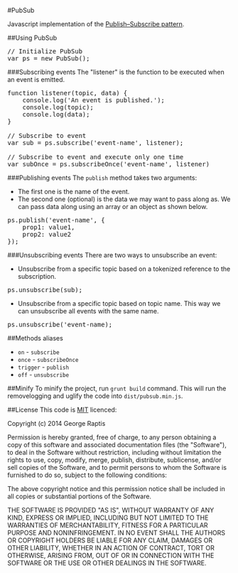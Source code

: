 #PubSub

Javascript implementation of the [Publish–Subscribe pattern](http://en.wikipedia.org/wiki/Publish%E2%80%93subscribe_pattern).

##Using PubSub

<pre>
// Initialize PubSub
var ps = new PubSub();
</pre>

###Subscribing events
The "listener" is the function to be executed when an event is emitted.
<pre>
function listener(topic, data) {
    console.log('An event is published.');
    console.log(topic);
    console.log(data);
}

// Subscribe to event
var sub = ps.subscribe('event-name', listener);

// Subscribe to event and execute only one time
var subOnce = ps.subscribeOnce('event-name', listener)
</pre>

###Publishing events
The <code>publish</code> method takes two arguments:

- The first one is the name of the event.
- The second one (optional) is the data we may want to pass along as. We can pass data along using an array or an object as shown below.
<pre>
ps.publish('event-name', {
    prop1: value1,
    prop2: value2
});
</pre>

###Unsubscribing events
There are two ways to unsubscribe an event:

- Unsubscribe from a specific topic based on a tokenized reference to the subscription.
<pre>ps.unsubscribe(sub);</pre>
- Unsubscribe from a specific topic based on topic name. This way we can unsubscribe all events with the same name.
<pre>ps.unsubscribe('event-name);</pre>

##Methods aliases
- <code>on</code> - <code>subscribe</code>
- <code>once</code> - <code>subscribeOnce</code>
- <code>trigger</code> - <code>publish</code>
- <code>off</code> - <code>unsubscribe</code>

##Minify
To minify the project, run <code>grunt build</code> command. This will run the removelogging and uglify the code into <code>dist/pubsub.min.js</code>.

##License
This code is [MIT](http://opensource.org/licenses/mit-license.php) licenced:

Copyright (c) 2014 George Raptis

Permission is hereby granted, free of charge, to any person obtaining a copy of this software and associated documentation files (the "Software"), to deal in the Software without restriction, including without limitation the rights to use, copy, modify, merge, publish, distribute, sublicense, and/or sell copies of the Software, and to permit persons to whom the Software is furnished to do so, subject to the following conditions:

The above copyright notice and this permission notice shall be included in all copies or substantial portions of the Software.

THE SOFTWARE IS PROVIDED "AS IS", WITHOUT WARRANTY OF ANY KIND, EXPRESS OR IMPLIED, INCLUDING BUT NOT LIMITED TO THE WARRANTIES OF MERCHANTABILITY, FITNESS FOR A PARTICULAR PURPOSE AND NONINFRINGEMENT. IN NO EVENT SHALL THE AUTHORS OR COPYRIGHT HOLDERS BE LIABLE FOR ANY CLAIM, DAMAGES OR OTHER LIABILITY, WHETHER IN AN ACTION OF CONTRACT, TORT OR OTHERWISE, ARISING FROM, OUT OF OR IN CONNECTION WITH THE SOFTWARE OR THE USE OR OTHER DEALINGS IN THE SOFTWARE.
